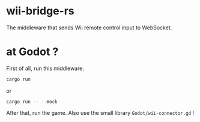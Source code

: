# wii-bridge-rs

The middleware that sends Wii remote control input to WebSocket.


# at Godot ?
First of all, run this middleware.  
```zsh
cargo run
```
or
```
cargo run -- --mock
```
After that, run the game.
Also use the small library  `Godot/wii-connector.gd` !